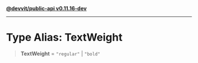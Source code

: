 [**@devvit/public-api v0.11.16-dev**](../../../../../../README.md)

---

# Type Alias: TextWeight

> **TextWeight** = `"regular"` \| `"bold"`
